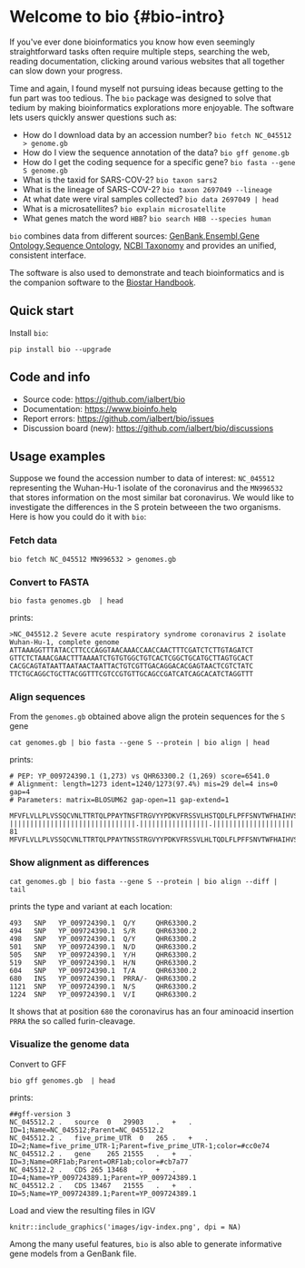 # Welcome to bio {#bio-intro}

If you've ever done bioinformatics you know how even seemingly straightforward tasks often require multiple steps, searching the web, reading documentation, clicking around various websites that all together can slow down your progress.

Time and again, I found myself not pursuing ideas because getting to the fun part was too tedious. The `bio` package was designed  to solve that tedium by making bioinformatics explorations more enjoyable. The software lets users quickly answer questions such as:
 
- How do I download data by an accession number? `bio fetch NC_045512 > genome.gb`
- How do I view the sequence annotation of the data? `bio gff genome.gb`
- How do I get the coding sequence for a specific gene? `bio fasta --gene S genome.gb`
- What is the taxid for SARS-COV-2?  `bio taxon sars2`
- What is the lineage of SARS-COV-2? `bio taxon 2697049 --lineage`
- At what date were viral samples collected? `bio data 2697049 | head`
- What is a  microsatellites? `bio explain microsatellite`
- What genes match the word `HBB`? `bio search HBB --species human`

`bio` combines data from different sources: [GenBank][genbank],[Ensembl][ensembl],[Gene Ontology][go],[Sequence Ontology][so],
[NCBI Taxonomy][taxonomy] and provides an unified, consistent interface.

The software is also used to demonstrate and teach bioinformatics and is the companion software to the [Biostar Handbook][handbook].
 
[biopython]: https://biopython.org/
[emboss]: http://emboss.sourceforge.net/
[simplesam]: https://github.com/mdshw5/simplesam 
[handbook]: https://www.biostarhandbook.com/
[genbank]: https://www.ncbi.nlm.nih.gov/genbank/
[sra]: https://www.ncbi.nlm.nih.gov/sra
[taxonomy]: https://www.ncbi.nlm.nih.gov/taxonomy
[so]: http://www.sequenceontology.org/
[go]: http://geneontology.org/
[ensembl]: https://www.ensembl.org

[usage]: https://github.com/ialbert/bio/blob/master/test/bio_examples.sh

## Quick start

Install `bio`:

    pip install bio --upgrade

## Code and info

* Source code: https://github.com/ialbert/bio
* Documentation: https://www.bioinfo.help
* Report errors: https://github.com/ialbert/bio/issues
* Discussion board (new): https://github.com/ialbert/bio/discussions

## Usage examples

Suppose we found the accession number to data of interest: `NC_045512` representing the Wuhan-Hu-1 isolate of the coronavirus and
the  `MN996532` that stores information on the most similar bat coronavirus. We would like to investigate the differences in the S protein betweeen the two organisms. Here is how you could do it with `bio`:

### Fetch data

    bio fetch NC_045512 MN996532 > genomes.gb

### Convert to FASTA

    bio fasta genomes.gb  | head

prints:

    >NC_045512.2 Severe acute respiratory syndrome coronavirus 2 isolate Wuhan-Hu-1, complete genome
    ATTAAAGGTTTATACCTTCCCAGGTAACAAACCAACCAACTTTCGATCTCTTGTAGATCT
    GTTCTCTAAACGAACTTTAAAATCTGTGTGGCTGTCACTCGGCTGCATGCTTAGTGCACT
    CACGCAGTATAATTAATAACTAATTACTGTCGTTGACAGGACACGAGTAACTCGTCTATC
    TTCTGCAGGCTGCTTACGGTTTCGTCCGTGTTGCAGCCGATCATCAGCACATCTAGGTTT

### Align sequences

From the `genomes.gb` obtained above align the protein sequences for the `S` gene

	cat genomes.gb | bio fasta --gene S --protein | bio align | head

prints:

	# PEP: YP_009724390.1 (1,273) vs QHR63300.2 (1,269) score=6541.0
	# Alignment: length=1273 ident=1240/1273(97.4%) mis=29 del=4 ins=0 gap=4
	# Parameters: matrix=BLOSUM62 gap-open=11 gap-extend=1

	MFVFLVLLPLVSSQCVNLTTRTQLPPAYTNSFTRGVYYPDKVFRSSVLHSTQDLFLPFFSNVTWFHAIHVSGTNGTKRFDN
	|||||||||||||||||||||||||||||||.|||||||||||||||||.|||||||||||||||||||||||||.||||| 81
	MFVFLVLLPLVSSQCVNLTTRTQLPPAYTNSSTRGVYYPDKVFRSSVLHLTQDLFLPFFSNVTWFHAIHVSGTNGIKRFDN

### Show alignment as differences

	cat genomes.gb | bio fasta --gene S --protein | bio align --diff | tail

prints the type and variant at each location:

    493	  SNP	YP_009724390.1	Q/Y	    QHR63300.2
    494	  SNP	YP_009724390.1	S/R	    QHR63300.2
    498	  SNP	YP_009724390.1	Q/Y	    QHR63300.2
    501	  SNP	YP_009724390.1	N/D	    QHR63300.2
    505	  SNP	YP_009724390.1	Y/H	    QHR63300.2
    519	  SNP	YP_009724390.1	H/N	    QHR63300.2
    604	  SNP	YP_009724390.1	T/A	    QHR63300.2
    680	  INS	YP_009724390.1	PRRA/-	QHR63300.2
    1121  SNP	YP_009724390.1	N/S	    QHR63300.2
    1224  SNP	YP_009724390.1	V/I	    QHR63300.2

It shows that at position `680` the coronavirus has an four aminoacid insertion `PRRA` the so called furin-cleavage.

### Visualize the genome data

Convert to GFF

    bio gff genomes.gb  | head

prints:

    ##gff-version 3
    NC_045512.2	.	source	0	29903	.	+	.	ID=1;Name=NC_045512;Parent=NC_045512.2
    NC_045512.2	.	five_prime_UTR	0	265	.	+	.	ID=2;Name=five_prime_UTR-1;Parent=five_prime_UTR-1;color=#cc0e74
    NC_045512.2	.	gene	265	21555	.	+	.	ID=3;Name=ORF1ab;Parent=ORF1ab;color=#cb7a77
    NC_045512.2	.	CDS	265	13468	.	+	.	ID=4;Name=YP_009724389.1;Parent=YP_009724389.1
    NC_045512.2	.	CDS	13467	21555	.	+	.	ID=5;Name=YP_009724389.1;Parent=YP_009724389.1

Load and view the resulting files in IGV

```{r fig.align='center', echo=FALSE}
knitr::include_graphics('images/igv-index.png', dpi = NA)
```

Among the many useful features, `bio` is also able to generate informative gene models from a  GenBank file.

